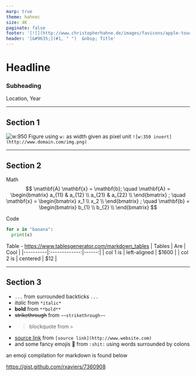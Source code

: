 ```yaml
---
marp: true
theme: hahnec
size: 4K
paginate: false
footer: '[![](http://www.christopherhahne.de/images/favicons/apple-touch-icon-72x72.png)](http://www.christopherhahne.de)[Christopher Hahne](http://www.christopherhahne.de)'
header: '[&#9635;](#1, " ")  &nbsp; Title'
---
```


# Headline
### Subheading
Location, Year

<!-- centered headline only on front slide -->
<style scoped>
  section{justify-content: center;}
</style>

---

## Section 1
![w:950](http://www.christopherhahne.de/images/projects/9color_camera_only.png)
Figure using `w:` as width given as pixel unit
`![w:350 invert](http://www.domain.com/img.png)`

---

## Section 2

Math
$$
\mathbf{A} \mathbf{x} = \mathbf{b}; \quad
\mathbf{A} =
\begin{bmatrix}
a_{11} & a_{12} \\
a_{21} & a_{22} \\
\end{bmatrix}
; \quad
\mathbf{x} = 
\begin{bmatrix}
x_1 \\
x_2 \\
\end{bmatrix}
; \quad
\mathbf{b} =
\begin{bmatrix}
b_{1} \\
b_{2} \\
\end{bmatrix}
$$

Code
```python
for x in "banana":
  print(x)
```

Table - https://www.tablesgenerator.com/markdown_tables
| Tables   |      Are      |  Cool |
|----------|:-------------:|------:|
| col 1 is |  left-aligned | $1600 |
| col 2 is |    centered   |   $12 |

---

## Section 3

- `...` from surrounded backticks ```...```
- *italic* from `*italic*`
- **bold** from `**bold**`
- ~~strikethrough~~ from `~~strikethrough~~`
- > blockquote from `>`
- [source link](https://www.website.com) from `[source link](http://www.website.com)`
- and some fancy emojis :shit: from `:shit:` using words surrounded by colons

an emoji compilation for markdown is found below

https://gist.github.com/rxaviers/7360908
